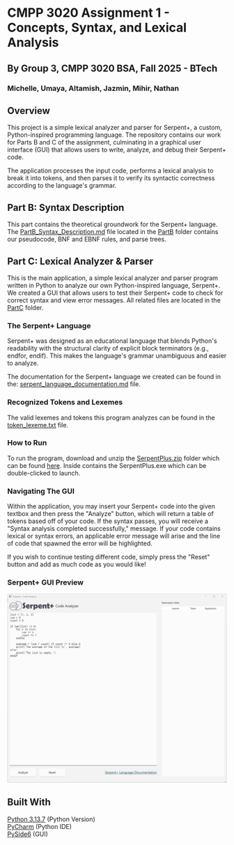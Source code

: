 # CMPP 3020 Assignment 1 - Concepts, Syntax, and Lexical Analysis
## By Group 3, CMPP 3020 BSA, Fall 2025 - BTech
### Michelle, Umaya, Altamish, Jazmin, Mihir, Nathan

## Overview
This project is a simple lexical analyzer and parser for Serpent+, a custom, Python-inspired programming language. The repository contains our work for Parts B and C of the assignment, culminating in a graphical user interface (GUI) that allows users to write, analyze, and debug their Serpent+ code.

The application processes the input code, performs a lexical analysis to break it into tokens, and then parses it to verify its syntactic correctness according to the language's grammar.

## Part B: Syntax Description
This part contains the theoretical groundwork for the Serpent+ language. The [PartB_Syntax_Description.md](https://github.com/michellealzola/CMP3020_Assignment01_Group03/blob/master/PartB/PartB_Syntax_Description.md)
file located in the [PartB](https://github.com/michellealzola/CMP3020_Assignment01_Group03/tree/master/PartB) folder contains our pseudocode, BNF and EBNF rules, and parse trees.

## Part C: Lexical Analyzer & Parser
This is the main application, a simple lexical analyzer and parser program written in Python to analyze our own Python-inspired language, Serpent+. We created a GUI that allows users to test their Serpent+ code to check for correct syntax and view error messages. All related files are located in the [PartC](https://github.com/michellealzola/CMP3020_Assignment01_Group03/tree/master/PartC) folder.

### The Serpent+ Language
Serpent+ was designed as an educational language that blends Python's readability with the structural clarity of explicit block terminators (e.g., endfor, endif). This makes the language's grammar unambiguous and easier to analyze.

The documentation for the Serpent+ language we created can be found in the: [serpent_language_documentation.md](https://github.com/michellealzola/CMP3020_Assignment01_Group03/blob/master/PartC/serpent_language_documentation.md) file.
### Recognized Tokens and Lexemes
The valid lexemes and tokens this program analyzes can be found in the [token_lexeme.txt](https://github.com/michellealzola/CMP3020_Assignment01_Group03/blob/master/PartC/token_lexeme.txt) 
file. 

### How to Run
To run the program, download and unzip the [SerpentPlus.zip](https://1drv.ms/u/c/301e30a28b7b645d/EUgWa7LpCq1DgmZEwm5wq0QB9CI0qdGVp3DKvEJNyO2OlA?e=dLRDaw) folder which can be found [here](https://1drv.ms/u/c/301e30a28b7b645d/EUgWa7LpCq1DgmZEwm5wq0QB9CI0qdGVp3DKvEJNyO2OlA?e=dLRDaw). Inside contains the SerpentPlus.exe which can be double-clicked to launch.

### Navigating The GUI
Within the application, you may insert your Serpent+ code into the given textbox and then press the "Analyze" button, which will return a table of tokens based off of your code. If the syntax passes, you will receive a "Syntax analysis completed successfully," message. 
If your code contains lexical or syntax errors, an applicable error message will arise and the line of code that spawned the error will be highlighted.

If you wish to continue testing different code, simply press the "Reset" button and add as much code as you would like!

### Serpent+ GUI Preview
![SerpentPlusGUI_Screenshot.png](SerpentPlusGUI_Screenshot.png)

## Built With
[Python 3.13.7](https://www.python.org/downloads/release/python-3137/) (Python Version)\
[PyCharm](https://www.jetbrains.com/pycharm/) (Python IDE)\
[PySide6](https://pypi.org/project/PySide6/) (GUI)
